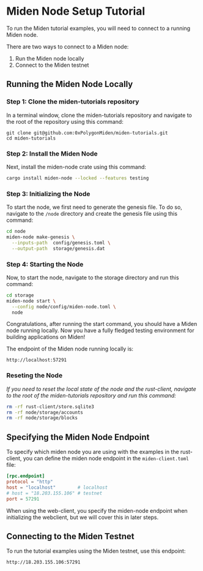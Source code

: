 # Miden Node Setup Tutorial

To run the Miden tutorial examples, you will need to connect to a running Miden node.

There are two ways to connect to a Miden node:
1) Run the Miden node locally
2) Connect to the Miden testnet


## Running the Miden Node Locally

### Step 1: Clone the miden-tutorials repository

In a terminal window, clone the miden-tutorials repository and navigate to the root of the repository using this command:
```
git clone git@github.com:0xPolygonMiden/miden-tutorials.git
cd miden-tutorials
```

### Step 2: Install the Miden Node
Next, install the miden-node crate using this command:
```bash
cargo install miden-node --locked --features testing
```

### Step 3: Initializing the Node

To start the node, we first need to generate the genesis file. To do so, navigate to the `/node` directory and create the genesis file using this command:
```bash
cd node
miden-node make-genesis \
  --inputs-path  config/genesis.toml \
  --output-path  storage/genesis.dat
```

### Step 4: Starting the Node
Now, to start the node, navigate to the storage directory and run this command:
```bash
cd storage
miden-node start \
  --config node/config/miden-node.toml \
  node
```

Congratulations, after running the start command, you should have a Miden node running locally. Now you have a fully fledged testing environment for building applications on Miden!

The endpoint of the Miden node running locally is:
```
http://localhost:57291
```

### Reseting the Node
*If you need to reset the local state of the node and the rust-client, navigate to the root of the miden-tutorials repository and run this command:*
```bash 
rm -rf rust-client/store.sqlite3 
rm -rf node/storage/accounts
rm -rf node/storage/blocks
```

## Specifying the Miden Node Endpoint 

To specify which miden node you are using with the examples in the rust-client, you can define the miden node endpoint in the `miden-client.toml` file:

```toml
[rpc.endpoint]
protocol = "http"
host = "localhost"        # localhost
# host = "18.203.155.106" # testnet
port = 57291
```

When using the web-client, you specify the miden-node endpoint when initializing the webclient, but we will cover this in later steps. 

## Connecting to the Miden Testnet
To run the tutorial examples using the Miden testnet, use this endpoint:
```bash
http://18.203.155.106:57291
```

